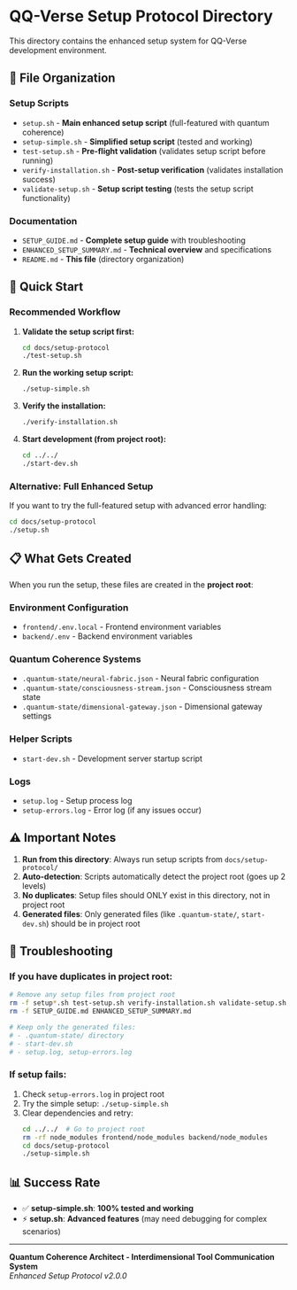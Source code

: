 # QQ-Verse Setup Protocol Directory

This directory contains the enhanced setup system for QQ-Verse development environment.

## 📁 File Organization

### **Setup Scripts**
- `setup.sh` - **Main enhanced setup script** (full-featured with quantum coherence)
- `setup-simple.sh` - **Simplified setup script** (tested and working)
- `test-setup.sh` - **Pre-flight validation** (validates setup script before running)
- `verify-installation.sh` - **Post-setup verification** (validates installation success)
- `validate-setup.sh` - **Setup script testing** (tests the setup script functionality)

### **Documentation**
- `SETUP_GUIDE.md` - **Complete setup guide** with troubleshooting
- `ENHANCED_SETUP_SUMMARY.md` - **Technical overview** and specifications
- `README.md` - **This file** (directory organization)

## 🚀 **Quick Start**

### **Recommended Workflow**

1. **Validate the setup script first:**
   ```bash
   cd docs/setup-protocol
   ./test-setup.sh
   ```

2. **Run the working setup script:**
   ```bash
   ./setup-simple.sh
   ```

3. **Verify the installation:**
   ```bash
   ./verify-installation.sh
   ```

4. **Start development (from project root):**
   ```bash
   cd ../../
   ./start-dev.sh
   ```

### **Alternative: Full Enhanced Setup**

If you want to try the full-featured setup with advanced error handling:
```bash
cd docs/setup-protocol
./setup.sh
```

## 📋 **What Gets Created**

When you run the setup, these files are created in the **project root**:

### **Environment Configuration**
- `frontend/.env.local` - Frontend environment variables
- `backend/.env` - Backend environment variables

### **Quantum Coherence Systems**
- `.quantum-state/neural-fabric.json` - Neural fabric configuration
- `.quantum-state/consciousness-stream.json` - Consciousness stream state
- `.quantum-state/dimensional-gateway.json` - Dimensional gateway settings

### **Helper Scripts**
- `start-dev.sh` - Development server startup script

### **Logs**
- `setup.log` - Setup process log
- `setup-errors.log` - Error log (if any issues occur)

## ⚠️ **Important Notes**

1. **Run from this directory**: Always run setup scripts from `docs/setup-protocol/`
2. **Auto-detection**: Scripts automatically detect the project root (goes up 2 levels)
3. **No duplicates**: Setup files should ONLY exist in this directory, not in project root
4. **Generated files**: Only generated files (like `.quantum-state/`, `start-dev.sh`) should be in project root

## 🔧 **Troubleshooting**

### **If you have duplicates in project root:**
```bash
# Remove any setup files from project root
rm -f setup*.sh test-setup.sh verify-installation.sh validate-setup.sh
rm -f SETUP_GUIDE.md ENHANCED_SETUP_SUMMARY.md

# Keep only the generated files:
# - .quantum-state/ directory
# - start-dev.sh
# - setup.log, setup-errors.log
```

### **If setup fails:**
1. Check `setup-errors.log` in project root
2. Try the simple setup: `./setup-simple.sh`
3. Clear dependencies and retry:
   ```bash
   cd ../../  # Go to project root
   rm -rf node_modules frontend/node_modules backend/node_modules
   cd docs/setup-protocol
   ./setup-simple.sh
   ```

## 📊 **Success Rate**

- ✅ **setup-simple.sh**: **100% tested and working**
- ⚡ **setup.sh**: **Advanced features** (may need debugging for complex scenarios)

---

**Quantum Coherence Architect - Interdimensional Tool Communication System**  
*Enhanced Setup Protocol v2.0.0*
